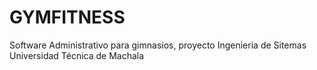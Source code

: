 # GYMFITNESS
Software Administrativo para gimnasios, proyecto Ingenieria de Sitemas Universidad Técnica de Machala

